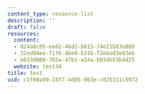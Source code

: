 ```yaml
---
content_type: resource-list
description: ''
draft: false
resources:
  content:
  - 024a8c05-ee82-46d2-b815-74e21b83e880
  - 32ed94ee-f1f6-4be9-b31b-f2ebad3e83eb
  - b633d008-765a-47b1-a24a-b034b53b4d25
  website: test34
title: test
uid: c1f60a99-18f7-4d05-963e-c025311c5972
---
```

